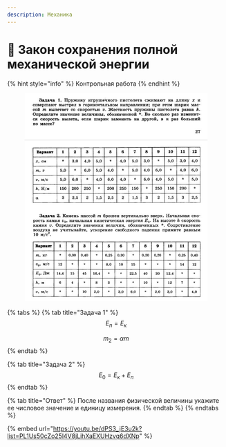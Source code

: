 ```yaml
---
description: Механика
---
```


# 📗 Закон сохранения полной механической энергии

{% hint style="info" %}
Контрольная работа
{% endhint %}

<figure><img src="../../../.gitbook/assets/image (3).png" alt=""><figcaption></figcaption></figure>

{% tabs %}
{% tab title="Задача 1" %}
$$E_п=E_к$$

$$m_2=\alpha m$$
{% endtab %}

{% tab title="Задача 2" %}
$$E_0 = E_к+E_п$$
{% endtab %}

{% tab title="Ответ" %}
После названия физической величины укажите ее числовое значение и единицу измерения.
{% endtab %}
{% endtabs %}

{% embed url="https://youtu.be/dPS3_jE3u2k?list=PL1Us50cZo25l4V8jLihXaEXUHzvq6dXNp" %}
